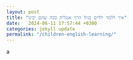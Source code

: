 ```yaml
---
layout: post
title: "איך ללמד ילדים בגיל הרך אנגלית ככה שהם יבינו"
date:   2024-06-11 17:57:44 +0300
categories: jekyll update
permalink: "/children-english-learning/"
---
```


a